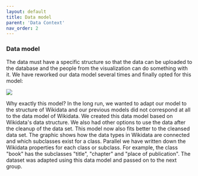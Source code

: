 ```yaml
---
layout: default
title: Data model
parent: 'Data Context' 
nav_order: 2
---
```


### Data model
The data must have a specific structure so that the data can be uploaded to the database and the people from the visualization can do something with it. We have reworked our data model several times and finally opted for this model:

<img src="https://user-images.githubusercontent.com/46645533/59503820-ade73380-8ea1-11e9-904f-e635717fcf41.jpg"  />

Why exactly this model? In the long run, we wanted to adapt our model to the structure of Wikidata and our previous models did not correspond at all to the data model of Wikidata. We created this data model based on Wikidata's data structure. We also had other options to use the data after the cleanup of the data set. This model now also fits better to the cleansed data set. The graphic shows how the data types in Wikidata are connected and which subclasses exist for a class. Parallel we have written down the Wikidata properties for each class or subclass. For example, the class "book" has the subclasses "title", "chapter" and "place of publication". The dataset was adapted using this data model and passed on to the next group.
